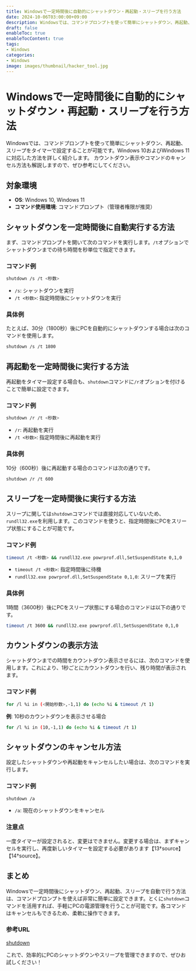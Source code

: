 ```yaml
---
title: Windowsで一定時間後に自動的にシャットダウン・再起動・スリープを行う方法
date: 2024-10-06T03:00:00+09:00
description: Windowsでは、コマンドプロンプトを使って簡単にシャットダウン、再起動、スリープをタイマーで設定することが可能です。
draft: false
enableToc: true
enableTocContent: true
tags: 
- Windows
categories: 
- Windows
image: images/thumbnail/hacker_tool.jpg
---
```

# Windowsで一定時間後に自動的にシャットダウン・再起動・スリープを行う方法

Windowsでは、コマンドプロンプトを使って簡単にシャットダウン、再起動、スリープをタイマーで設定することが可能です。Windows 10およびWindows 11に対応した方法を詳しく紹介します。
カウントダウン表示やコマンドのキャンセル方法も解説しますので、ぜひ参考にしてください。

## 対象環境
- **OS**: Windows 10, Windows 11
- **コマンド使用環境**: コマンドプロンプト（管理者権限が推奨）

## シャットダウンを一定時間後に自動実行する方法

まず、コマンドプロンプトを開いて次のコマンドを実行します。`/t`オプションでシャットダウンまでの待ち時間を秒単位で指定できます。

### コマンド例

```bash
shutdown /s /t <秒数>
```

- `/s`: シャットダウンを実行
- `/t <秒数>`: 指定時間後にシャットダウンを実行

### 具体例

たとえば、30分（1800秒）後にPCを自動的にシャットダウンする場合は次のコマンドを使用します。
```bash
shutdown /s /t 1800
```

## 再起動を一定時間後に実行する方法

再起動をタイマー設定する場合も、`shutdown`コマンドに`/r`オプションを付けることで簡単に設定できます。

### コマンド例

```bash
shutdown /r /t <秒数>
```

- `/r`: 再起動を実行
- `/t <秒数>`: 指定時間後に再起動を実行

### 具体例
10分（600秒）後に再起動する場合のコマンドは次の通りです。
```bash
shutdown /r /t 600
```

## スリープを一定時間後に実行する方法

スリープに関しては`shutdown`コマンドでは直接対応していないため、`rundll32.exe`を利用します。このコマンドを使うと、指定時間後にPCをスリープ状態にすることが可能です。

### コマンド例

```bash
timeout /t <秒数> && rundll32.exe powrprof.dll,SetSuspendState 0,1,0
```

- `timeout /t <秒数>`: 指定時間後に待機
- `rundll32.exe powrprof.dll,SetSuspendState 0,1,0`: スリープを実行

### 具体例

1時間（3600秒）後にPCをスリープ状態にする場合のコマンドは以下の通りです。
```bash
timeout /t 3600 && rundll32.exe powrprof.dll,SetSuspendState 0,1,0
```

## カウントダウンの表示方法

シャットダウンまでの時間をカウントダウン表示させるには、次のコマンドを使用します。これにより、1秒ごとにカウントダウンを行い、残り時間が表示されます。

### コマンド例
```bash
for /l %i in (<開始秒数>,-1,1) do (echo %i & timeout /t 1)
```

**例**: 10秒のカウントダウンを表示させる場合
```bash
for /l %i in (10,-1,1) do (echo %i & timeout /t 1)
```

## シャットダウンのキャンセル方法

設定したシャットダウンや再起動をキャンセルしたい場合は、次のコマンドを実行します。

### コマンド例

```bash
shutdown /a
```

- `/a`: 現在のシャットダウンをキャンセル

### 注意点

一度タイマーが設定されると、変更はできません。変更する場合は、まずキャンセルを実行し、再度新しいタイマーを設定する必要があります【13†source】【14†source】。

## まとめ

Windowsで一定時間後にシャットダウン、再起動、スリープを自動で行う方法は、コマンドプロンプトを使えば非常に簡単に設定できます。とくに`shutdown`コマンドを活用すれば、手軽にPCの電源管理を行うことが可能です。各コマンドはキャンセルもできるため、柔軟に操作できます。

### 参考URL

<a href="https://learn.microsoft.com/ja-jp/windows-server/administration/windows-commands/shutdown" target="_blank" rel="nofollow noopener">shutdown</a>

これで、効率的にPCのシャットダウンやスリープを管理できますので、ぜひお試しください！
